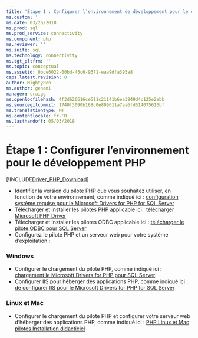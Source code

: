 ```yaml
---
title: 'Étape 1 : Configurer l’environnement de développement pour le développement PHP | Documents Microsoft'
ms.custom: ''
ms.date: 03/26/2018
ms.prod: sql
ms.prod_service: connectivity
ms.component: php
ms.reviewer: ''
ms.suite: sql
ms.technology: connectivity
ms.tgt_pltfrm: ''
ms.topic: conceptual
ms.assetid: 0bce6022-00bd-45c6-9671-eaa9dfa395a8
caps.latest.revision: 8
author: MightyPen
ms.author: genemi
manager: craigg
ms.openlocfilehash: 4f3d626616ce511c21141b6ea3849d4c125e2ebb
ms.sourcegitcommit: 1740f3090b168c0e809611a7aa6fd514075616bf
ms.translationtype: MT
ms.contentlocale: fr-FR
ms.lasthandoff: 05/03/2018
---
```

# <a name="step-1-configure-environment-for-php-development"></a>Étape 1 : Configurer l’environnement pour le développement PHP
[!INCLUDE[Driver_PHP_Download](../../includes/driver_php_download.md)]




* Identifier la version du pilote PHP que vous souhaitez utiliser, en fonction de votre environnement, comme indiqué ici : [configuration système requise pour le Microsoft Drivers for PHP for SQL Server](../../connect/php/system-requirements-for-the-php-sql-driver.md)
* Télécharger et installer les pilotes PHP applicable ici : [télécharger Microsoft PHP Driver](https://www.microsoft.com/download/details.aspx?id=20098)  
* Télécharger et installer les pilotes ODBC applicable ici : [télécharger le pilote ODBC pour SQL Server](../../connect/odbc/download-odbc-driver-for-sql-server.md)  
* Configurez le pilote PHP et un serveur web pour votre système d’exploitation :

### <a name="windows"></a>Windows  
  

* Configurer le chargement du pilote PHP, comme indiqué ici : [chargement le Microsoft Drivers for PHP pour SQL Server](../../connect/php/loading-the-php-sql-driver.md) 
* Configurer IIS pour héberger des applications PHP, comme indiqué ici : [de configurer IIS pour le Microsoft Drivers for PHP for SQL Server](../../connect/php/configuring-iis-for-php-sql-driver.md)

### <a name="linux-and-mac"></a>Linux et Mac


*   Configurer le chargement du pilote PHP et configurer votre serveur web d’héberger des applications PHP, comme indiqué ici : [PHP Linux et Mac pilotes Installation didacticiel](../../connect/php/installation-tutorial-linux-mac.md)
